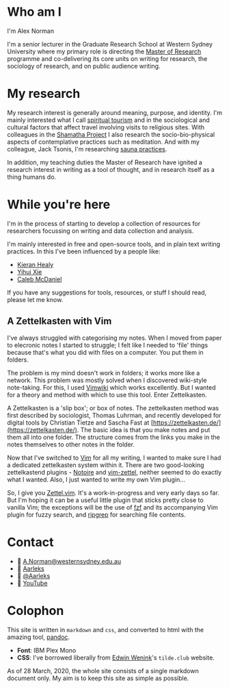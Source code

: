 # Who am I

I'm Alex Norman

I'm a senior lecturer in the Graduate Research School at Western Sydney University where my primary role is directing the [Master of Research](https://www.westernsydney.edu.au/graduate_research_school/grs/courses/master_of_research) programme and co-delivering its core units on writing for research, the sociology of research, and on public audience writing.

# My research

My research interest is generally around meaning, purpose, and identity. I'm mainly interested what I call [spiritual tourism](https://www.bloomsbury.com/us/spiritual-tourism-9781441150448/) and in the sociological and cultural factors that affect travel involving visits to religious sites. With colleagues in the [Shamatha Project](http://saronlab.ucdavis.edu/shamatha-project.html) I also research the socio-bio-physical aspects of contemplative practices such as meditation. And with my colleague, Jack Tsonis, I'm researching [sauna practices](https://www.westernsydney.edu.au/thri/research/health,_culture_and_society/sauna_studies).

In addition, my teaching duties the Master of Research have ignited a research interest in writing as a tool of thought, and in research itself as a thing humans do.

# While you're here

I'm in the process of starting to develop a collection of resources for researchers focussing on writing and data collection and analysis.

I'm mainly interested in free and open-source tools, and in plain text writing practices. In this I've been influenced by a people like:

* [Kieran Healy](https://kieranhealy.org/)
* [Yihui Xie](https://yihui.org/)
* [Caleb McDaniel](http://wcaleb.org/)

If you have any suggestions for tools, resources, or stuff I should read, please let me know.

## A Zettelkasten with Vim

I've always struggled with categorising my notes. When I moved from paper to elecronic notes I started to struggle; I felt like I needed to 'file' things because that's what you did with files on a computer. You put them in folders.

The problem is my mind doesn't work in folders; it works more like a network. This problem was mostly solved when I discovered wiki-style note-taking. For this, I used [Vimwiki](https://github.com/vimwiki/vimwiki) which works excellently. But I wanted for a theory and method with which to use this tool. Enter Zettelkasten.

A Zettelkasten is a 'slip box'; or box of notes. The zettelkasten method was first described by sociologist, Thomas Luhrman, and recently developed for digital tools by Christian Tietze and Sascha Fast at [https://zettelkasten.de/](https://zettelkasten.de/). The basic idea is that you make notes and put them all into one folder. The structure comes from the links you make in the notes themselves to other notes in the folder.

Now that I've switched to [Vim](https://www.vim.org) for all my writing, I wanted to make sure I had a dedicated zettelkasten system within it. There are two good-looking zettelkastend plugins - [Notoire](https://github.com/KevinBockelandt/notoire) and [vim-zettel](https://github.com/michal-h21/vim-zettel), neither seemed to do exactly what I wanted. Also, I just wanted to write my own Vim plugin...

So, I give you [Zettel.vim](https://github.com/Aarleks/zettel.vim). It's a work-in-progress and very early days so far. But I'm hoping it can be a useful little plugin that sticks pretty close to vanilla Vim; the exceptions will be the use of [fzf](https://github.com/junegunn/fzf) and its accompanying Vim plugin for fuzzy search, and [ripgrep](https://github.com/BurntSushi/ripgrep) for searching file contents.


# Contact

*  [A.Norman@westernsydney.edu.au](mailto:A.Norman@westernsydney.edu.au)
*  [Aarleks](https://github.com/Aarleks)
*  [\@Aarleks](https://twitter.com/Aarleks)
*  [YouTube](https://www.youtube.com/channel/UCEP8VU6BwezS99VzHNF8wSw/videos)

# Colophon

This site is written in ` markdown ` and ` css `, and converted to html with the amazing tool, [pandoc](https://pandoc.org/).

* **Font**: IBM Plex Mono
* **CSS**: I've borrowed liberally from [Edwin Wenink](https://tilde.club/~ejw/)'s `tilde.club` website.

As of 28 March, 2020, the whole site consists of a single markdown document only. My aim is to keep this site as simple as possible.
